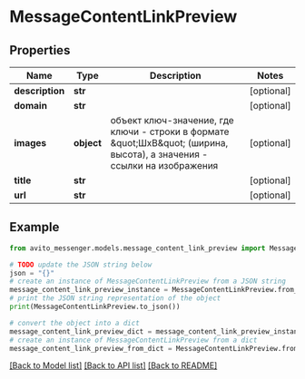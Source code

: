 # MessageContentLinkPreview


## Properties

Name | Type | Description | Notes
------------ | ------------- | ------------- | -------------
**description** | **str** |  | [optional] 
**domain** | **str** |  | [optional] 
**images** | **object** | объект ключ-значение, где ключи - строки в формате \&quot;ШxВ\&quot; (ширина, высота), а значения - ссылки на изображения | [optional] 
**title** | **str** |  | [optional] 
**url** | **str** |  | [optional] 

## Example

```python
from avito_messenger.models.message_content_link_preview import MessageContentLinkPreview

# TODO update the JSON string below
json = "{}"
# create an instance of MessageContentLinkPreview from a JSON string
message_content_link_preview_instance = MessageContentLinkPreview.from_json(json)
# print the JSON string representation of the object
print(MessageContentLinkPreview.to_json())

# convert the object into a dict
message_content_link_preview_dict = message_content_link_preview_instance.to_dict()
# create an instance of MessageContentLinkPreview from a dict
message_content_link_preview_from_dict = MessageContentLinkPreview.from_dict(message_content_link_preview_dict)
```
[[Back to Model list]](../README.md#documentation-for-models) [[Back to API list]](../README.md#documentation-for-api-endpoints) [[Back to README]](../README.md)


